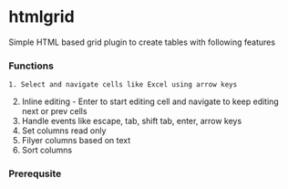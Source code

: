 # htmlgrid
   
 Simple HTML based grid plugin to create tables with following features
 
 ### Functions
    1. Select and navigate cells like Excel using arrow keys
   2. Inline editing - Enter to start editing cell and navigate to keep editing next or prev cells
   3. Handle events like escape, tab, shift tab, enter, arrow keys
   4. Set columns read only
   5. Filyer columns based on text
   6. Sort columns
      
 ### Prerequsite
